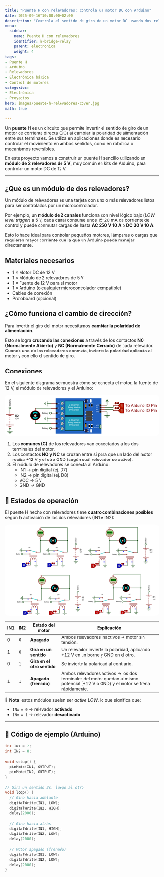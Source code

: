 ```yaml
---
title: "Puente H con relevadores: controla un motor DC con Arduino"
date: 2025-09-16T10:00:00+02:00
description: "Controla el sentido de giro de un motor DC usando dos relevadores y un Arduino. Una forma simple de entender cómo funciona un puente H sin usar un driver especializado."
menu:
  sidebar:
    name: Puente H con relevadores
    identifier: h-bridge-relay
    parent: electronica
    weight: 4
tags:
- Puente H
- Arduino
- Relevadores
- Electrónica básica
- Control de motores
categories:
- Electrónica
- Proyectos
hero: images/puente-h-relevadores-cover.jpg
math: true

---
```



Un **puente H** es un circuito que permite invertir el sentido de giro de un motor de corriente directa (DC) al cambiar la polaridad de alimentación entre sus terminales. Se utiliza en aplicaciones donde es necesario controlar el movimiento en ambos sentidos, como en robótica o mecanismos reversibles.

En este proyecto vamos a construir un puente H sencillo utilizando un **módulo de 2 relevadores de 5 V**, muy común en kits de Arduino, para controlar un motor DC de 12 V.

---

## ¿Qué es un módulo de dos relevadores?

Un módulo de relevadores es una tarjeta con uno o más relevadores listos para ser controlados por un microcontrolador.  

Por ejemplo, un **módulo de 2 canales** funciona con nivel lógico bajo (*LOW level trigger*) a 5 V, cada canal consume unos 15–20 mA de corriente de control y puede conmutar cargas de hasta **AC 250 V 10 A** o **DC 30 V 10 A**.

Esto lo hace ideal para controlar pequeños motores, lámparas o cargas que requieren mayor corriente que la que un Arduino puede manejar directamente.


## Materiales necesarios

- 1 × Motor DC de 12 V  
- 1 × Módulo de 2 relevadores de 5 V  
- 1 × Fuente de 12 V para el motor  
- 1 × Arduino (o cualquier microcontrolador compatible)  
- Cables de conexión  
- Protoboard (opcional)  


## ¿Cómo funciona el cambio de dirección?

Para invertir el giro del motor necesitamos **cambiar la polaridad de alimentación**.  

Esto se logra **cruzando las conexiones** a través de los contactos **NO (Normalmente Abierto)** y **NC (Normalmente Cerrado)** de cada relevador.  
Cuando uno de los relevadores conmuta, invierte la polaridad aplicada al motor y con ello el sentido de giro.


## Conexiones

En el siguiente diagrama se muestra cómo se conecta el motor, la fuente de 12 V, el módulo de relevadores y el Arduino:

<div style="text-align:center">
  <img src="images/puente-h-relevadores-diagrama.png" alt="Diagrama de conexión puente H con relevadores" style="max-width:100%; border-radius:12px;"/>
</div>



1. Los **comunes (C)** de los relevadores van conectados a los dos terminales del motor.  
2. Los contactos **NO y NC** se cruzan entre sí para que un lado del motor reciba +12 V y el otro GND (según cuál relevador se active).  
3. El módulo de relevadores se conecta al Arduino:  
   - IN1 → pin digital (ej. D7)  
   - IN2 → pin digital (ej. D8)  
   - VCC → 5 V  
   - GND → GND  


## 🔄 Estados de operación

El puente H hecho con relevadores tiene **cuatro combinaciones posibles** según la activación de los dos relevadores (IN1 e IN2):  

<div style="text-align:center">
  <img src="images/puente-h-relevadores-estados.png" alt="Estados del puente H con relevadores" style="max-width:100%; border-radius:12px;"/>
</div>

| IN1 | IN2 | Estado del motor         | Explicación |
|-----|-----|--------------------------|-------------|
| 0   | 0   | **Apagado**              | Ambos relevadores inactivos → motor sin tensión. |
| 1   | 0   | **Gira en un sentido**   | Un relevador invierte la polaridad, aplicando +12 V en un borne y GND en el otro. |
| 0   | 1   | **Gira en el otro sentido** | Se invierte la polaridad al contrario. |
| 1   | 1   | **Apagado (frenado)**    | Ambos relevadores activos → los dos terminales del motor quedan al mismo potencial (+12 V o GND) y el motor se frena rápidamente. |

📌 **Nota:** estos módulos suelen ser *active LOW*, lo que significa que:  
- `INx = 0` → relevador **activado**  
- `INx = 1` → relevador **desactivado**

---

## 📜 Código de ejemplo (Arduino)

```cpp
int IN1 = 7;
int IN2 = 8;

void setup() {
  pinMode(IN1, OUTPUT);
  pinMode(IN2, OUTPUT);
}

// Gira un sentido 2s, luego al otro
void loop() {
  // Giro hacia adelante
  digitalWrite(IN1, LOW);
  digitalWrite(IN2, HIGH);
  delay(2000);

  // Giro hacia atrás
  digitalWrite(IN1, HIGH);
  digitalWrite(IN2, LOW);
  delay(2000);

  // Motor apagado (frenado)
  digitalWrite(IN1, LOW);
  digitalWrite(IN2, LOW);
  delay(2000);
}
